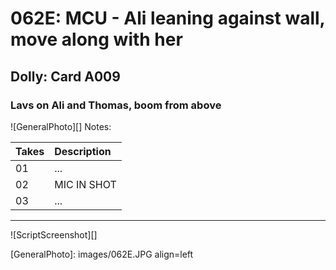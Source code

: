 # 062E: MCU - Ali leaning against wall, move along with her

## Dolly: Card A009

### Lavs on Ali and Thomas, boom from above

![GeneralPhoto][]
Notes: 

| Takes | Description |
|:---|:----|
| 01 | ... |
| 02 | MIC IN SHOT |
| 03 | ... |

----

![ScriptScreenshot][]


[GeneralPhoto]:  images/062E.JPG align=left
